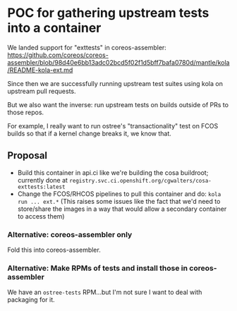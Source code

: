 # POC for gathering upstream tests into a container

We landed support for "exttests" in coreos-assembler:
https://github.com/coreos/coreos-assembler/blob/98d40e6bb13adc02bcd5f02f1d5bff7bafa0780d/mantle/kola/README-kola-ext.md

Since then we are successfully running upstream test suites using
kola on upstream pull requests.

But we also want the inverse: run upstream tests on builds outside
of PRs to those repos.

For example, I really want to run ostree's "transactionality"
test on FCOS builds so that if a kernel change breaks it, we
know that.

## Proposal

- Build this container in api.ci like we're building the cosa buildroot;
  currently done at `registry.svc.ci.openshift.org/cgwalters/cosa-exttests:latest`
- Change the FCOS/RHCOS pipelines to pull this container and do: `kola run ... ext.*`
  (This raises some issues like the fact that we'd need to store/share the images
   in a way that would allow a secondary container to access them)

### Alternative: coreos-assembler only

Fold this into coreos-assembler.

### Alternative: Make RPMs of tests and install those in coreos-assembler

We have an `ostree-tests` RPM...but I'm not sure I want to deal with
packaging for it.
